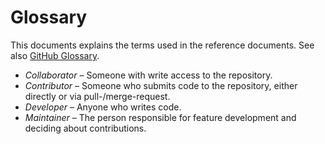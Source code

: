 # Glossary

This documents explains the terms used in the reference documents.
See also [GitHub Glossary](https://help.github.com/articles/github-glossary/).

* *Collaborator* – Someone with write access to the repository.
* *Contributor* – Someone who submits code to the repository, either directly
  or via pull-/merge-request.
* *Developer* – Anyone who writes code.
* *Maintainer* – The person responsible for feature development and deciding
  about contributions.


